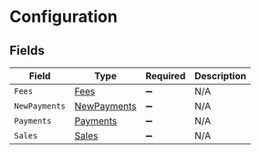 # Configuration


## Fields

| Field                                             | Type                                              | Required                                          | Description                                       |
| ------------------------------------------------- | ------------------------------------------------- | ------------------------------------------------- | ------------------------------------------------- |
| `Fees`                                            | [Fees](../../Models/Shared/Fees.md)               | :heavy_minus_sign:                                | N/A                                               |
| `NewPayments`                                     | [NewPayments](../../Models/Shared/NewPayments.md) | :heavy_minus_sign:                                | N/A                                               |
| `Payments`                                        | [Payments](../../Models/Shared/Payments.md)       | :heavy_minus_sign:                                | N/A                                               |
| `Sales`                                           | [Sales](../../Models/Shared/Sales.md)             | :heavy_minus_sign:                                | N/A                                               |